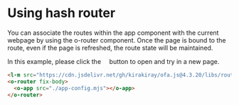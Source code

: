 <template is="exm-article">
<a href="../../publics/examples/use-hash-router/demo.html" preview></a>
<a href="../../publics/examples/use-hash-router/page1.html" main></a>
<a href="../../publics/examples/use-hash-router/page2.html"></a>
<a href="../../publics/examples/use-hash-router/app-config.mjs"></a>
</template>

# Using hash router

You can associate the routes within the app component with the current webpage by using the o-router component. Once the page is bound to the route, even if the page is refreshed, the route state will be maintained.

In this example, please click the <span style='font-family: "iconfont"'>&#xe7cb;</span> button to open and try in a new page.

```html
<l-m src="https://cdn.jsdelivr.net/gh/kirakiray/ofa.js@4.3.20/libs/router/dist/router.min.mjs"></l-m>
<o-router fix-body>
  <o-app src="./app-config.mjs"></o-app>
</o-router>
```

